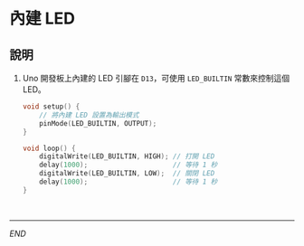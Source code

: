 # 內建 LED

## 說明

1. Uno 開發板上內建的 LED 引腳在 `D13`，可使用 `LED_BUILTIN` 常數來控制這個 LED。

    ```cpp
    void setup() {
        // 將內建 LED 設置為輸出模式
        pinMode(LED_BUILTIN, OUTPUT); 
    }

    void loop() {
        digitalWrite(LED_BUILTIN, HIGH); // 打開 LED
        delay(1000);                     // 等待 1 秒
        digitalWrite(LED_BUILTIN, LOW);  // 關閉 LED
        delay(1000);                     // 等待 1 秒
    }
    ```

<br>

___

_END_
